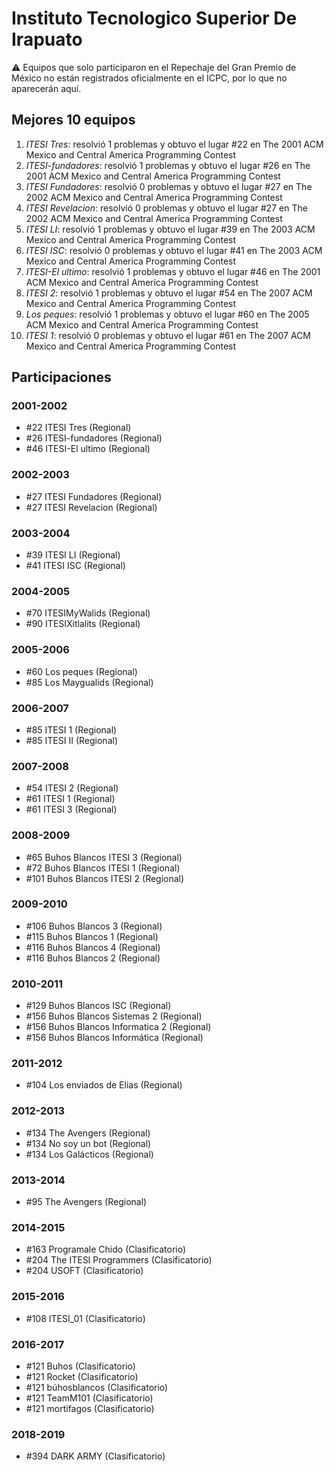 # Instituto Tecnologico Superior De Irapuato

:warning: Equipos que solo participaron en el Repechaje del Gran Premio de México no están registrados oficialmente en el ICPC, por lo que no aparecerán aquí.

## Mejores 10 equipos

1. _ITESI Tres_: resolvió 1 problemas y obtuvo el lugar #22 en The 2001 ACM Mexico and Central America Programming Contest
1. _ITESI-fundadores_: resolvió 1 problemas y obtuvo el lugar #26 en The 2001 ACM Mexico and Central America Programming Contest
1. _ITESI Fundadores_: resolvió 0 problemas y obtuvo el lugar #27 en The 2002 ACM Mexico and Central America Programming Contest
1. _ITESI Revelacion_: resolvió 0 problemas y obtuvo el lugar #27 en The 2002 ACM Mexico and Central America Programming Contest
1. _ITESI LI_: resolvió 1 problemas y obtuvo el lugar #39 en The 2003 ACM Mexico and Central America Programming Contest
1. _ITESI ISC_: resolvió 0 problemas y obtuvo el lugar #41 en The 2003 ACM Mexico and Central America Programming Contest
1. _ITESI-El ultimo_: resolvió 1 problemas y obtuvo el lugar #46 en The 2001 ACM Mexico and Central America Programming Contest
1. _ITESI 2_: resolvió 1 problemas y obtuvo el lugar #54 en The 2007 ACM Mexico and Central America Programming Contest
1. _Los peques_: resolvió 1 problemas y obtuvo el lugar #60 en The 2005 ACM Mexico and Central America Programming Contest
1. _ITESI 1_: resolvió 0 problemas y obtuvo el lugar #61 en The 2007 ACM Mexico and Central America Programming Contest

## Participaciones

### 2001-2002

- #22 ITESI Tres (Regional)
- #26 ITESI-fundadores (Regional)
- #46 ITESI-El ultimo (Regional)

### 2002-2003

- #27 ITESI Fundadores (Regional)
- #27 ITESI Revelacion (Regional)

### 2003-2004

- #39 ITESI LI (Regional)
- #41 ITESI ISC (Regional)

### 2004-2005

- #70 ITESIMyWalids (Regional)
- #90 ITESIXitlalits (Regional)

### 2005-2006

- #60 Los peques (Regional)
- #85 Los Maygualids (Regional)

### 2006-2007

- #85 ITESI 1 (Regional)
- #85 ITESI II (Regional)

### 2007-2008

- #54 ITESI 2 (Regional)
- #61 ITESI 1 (Regional)
- #61 ITESI 3 (Regional)

### 2008-2009

- #65 Buhos Blancos ITESI 3 (Regional)
- #72 Buhos Blancos ITESI 1 (Regional)
- #101 Buhos Blancos ITESI 2 (Regional)

### 2009-2010

- #106 Buhos Blancos 3 (Regional)
- #115 Buhos Blancos 1 (Regional)
- #116 Buhos Blancos 4 (Regional)
- #116 Buhos Blancos 2 (Regional)

### 2010-2011

- #129 Buhos Blancos ISC (Regional)
- #156 Buhos Blancos Sistemas 2 (Regional)
- #156 Buhos Blancos Informatica 2 (Regional)
- #156 Buhos Blancos Informática (Regional)

### 2011-2012

- #104 Los enviados de Elias (Regional)

### 2012-2013

- #134 The Avengers (Regional)
- #134 No soy un bot (Regional)
- #134 Los Galácticos (Regional)

### 2013-2014

- #95 The Avengers (Regional)

### 2014-2015

- #163 Programale Chido (Clasificatorio)
- #204 The ITESI Programmers (Clasificatorio)
- #204 USOFT (Clasificatorio)

### 2015-2016

- #108 ITESI_01 (Clasificatorio)

### 2016-2017

- #121 Buhos (Clasificatorio)
- #121 Rocket (Clasificatorio)
- #121 búhosblancos (Clasificatorio)
- #121 TeamM101 (Clasificatorio)
- #121 mortifagos (Clasificatorio)

### 2018-2019

- #394 DARK ARMY (Clasificatorio)



